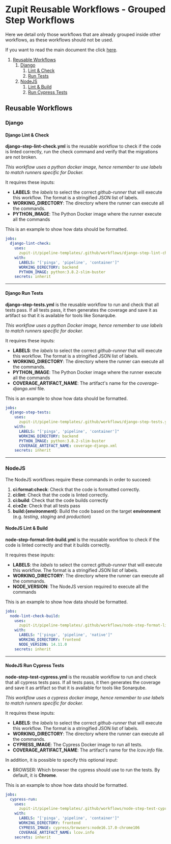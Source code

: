 # Zupit Reusable Workflows - Grouped Step Workflows
Here we detail only those workflows that are already grouped inside other workflows, as these workflows should not be used.

If you want to read the main document the click [here](../README.md).

1. [Reusable Workflows](#reusable-workflows)
   1. [Django](#django)
      1. [Lint & Check](#django-lint--check)
      2. [Run Tests](#django-run-tests)
   2. [NodeJS](#nodejs)
      1. [Lint & Build](#nodejs-lint--build)
      2. [Run Cypress Tests](#nodejs-run-cypress-tests)

## Reusable Workflows

### Django

#### Django Lint & Check
**django-step-lint-check.yml** is the reusable workflow to check if the code is linted correctly,
run the check command and verify that the migrations are not broken.

*This workflow uses a python docker image, hence remember to use labels to match runners specific for Docker.*

It requires these inputs:
- **LABELS**: the *labels* to select the correct *github-runner* that will execute this workflow. The format is a stringified JSON list of labels.
- **WORKING_DIRECTORY**: The directory where the runner can execute all the commands.
- **PYTHON_IMAGE**: The Python Docker image where the runner execute all the commands

This is an example to show how data should be formatted. 
```yaml
jobs:
  django-lint-check:
    uses:
      zupit-it/pipeline-templates/.github/workflows/django-step-lint-check.yml@main
    with:
      LABELS: "['pinga', 'pipeline', 'container']"
      WORKING_DIRECTORY: backend
      PYTHON_IMAGE: python:3.8.2-slim-buster
    secrets: inherit
```

---

#### Django Run Tests
**django-step-tests.yml** is the reusable workflow to run and check that all tests pass. 
If all tests pass, it then generates the coverage and save it as artifact so that it is available for tools like Sonarqube.

*This workflow uses a python Docker image, hence remember to use labels to match runners specific for docker.*

It requires these inputs:
- **LABELS**: the *labels* to select the correct *github-runner* that will execute this workflow. The format is a stringified JSON list of labels.
- **WORKING_DIRECTORY**: The directory where the runner can execute all the commands.
- **PYTHON_IMAGE**: The Python Docker image where the runner execute all the commands
- **COVERAGE_ARTIFACT_NAME**: The artifact's name for the *coverage-django.xml* file.

This is an example to show how data should be formatted. 
```yaml
jobs:
  django-step-tests:
    uses:
      zupit-it/pipeline-templates/.github/workflows/django-step-tests.yml@main
    with:
      LABELS: "['pinga', 'pipeline', 'container']"
      WORKING_DIRECTORY: backend
      PYTHON_IMAGE: python:3.8.2-slim-buster
      COVERAGE_ARTIFACT_NAME: coverage-django.xml
    secrets: inherit
```

---

### NodeJS
The NodeJS workflows require these commands in order to succeed:
1. **ci:format:check**: Check that the code is formatted correctly.
2. **ci:lint**: Check that the code is linted correctly.
3. **ci:build**: Check that the code builds correctly
4. **ci:e2e**: Check that all tests pass
5. **build:{environment}**: Build the code based on the target **environment** (e.g. *testing*, *staging* and *production*)

#### NodeJS Lint & Build
**node-step-format-lint-build.yml** is the reusable workflow to check if the code is linted correctly and that it
builds correctly.

It requires these inputs:
- **LABELS**: the *labels* to select the correct *github-runner* that will execute this workflow. The format is a stringified JSON list of labels.
- **WORKING_DIRECTORY**: The directory where the runner can execute all the commands.
- **NODE_VERSION**: The NodeJS version required to execute all the commands

This is an example to show how data should be formatted. 
```yaml
jobs:
  node-lint-check-build:
    uses:
      zupit-it/pipeline-templates/.github/workflows/node-step-format-lint-build.yml@main
    with:
      LABELS: "['pinga', 'pipeline', 'native']"
      WORKING_DIRECTORY: frontend
      NODE_VERSION: 14.11.0
    secrets: inherit
```

---

#### NodeJS Run Cypress Tests
**node-step-test-cypress.yml** is the reusable workflow to run and check that all cypress tests pass. 
If all tests pass, it then generates the coverage and save it as artifact so that it is available for tools like Sonarqube.

*This workflow uses a cypress docker image, hence remember to use labels to match runners specific for docker.*

It requires these inputs:
- **LABELS**: the *labels* to select the correct *github-runner* that will execute this workflow. The format is a stringified JSON list of labels.
- **WORKING_DIRECTORY**: The directory where the runner can execute all the commands.
- **CYPRESS_IMAGE**: The Cypress Docker image to run all tests.
- **COVERAGE_ARTIFACT_NAME**: The artifact's name for the *lcov.info* file.

In addition, it is possible to specify this optional input:
- BROWSER: Which browser the cypress should use to run the tests. By default, it is **Chrome**.

This is an example to show how data should be formatted. 
```yaml
jobs:
  cypress-run:
    uses:
      zupit-it/pipeline-templates/.github/workflows/node-step-test-cypress.yml@main
    with:
      LABELS: "['pinga', 'pipeline', 'container']"
      WORKING_DIRECTORY: frontend
      CYPRESS_IMAGE: cypress/browsers:node16.17.0-chrome106
      COVERAGE_ARTIFACT_NAME: lcov.info
    secrets: inherit
```

